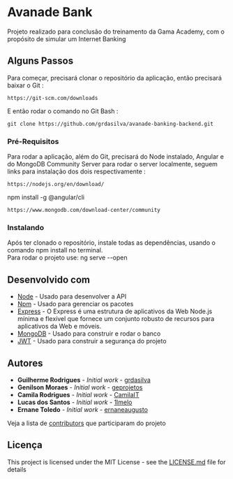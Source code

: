# Avanade Bank

Projeto realizado para conclusão do treinamento da Gama Academy, com o propósito de simular um Internet Banking  



## Alguns Passos

Para começar, precisará clonar o repositório da aplicação, então precisará baixar o Git : 


```
https://git-scm.com/downloads
```

E então rodar o comando no Git Bash :

``` 
git clone https://github.com/grdasilva/avanade-banking-backend.git
```

### Pré-Requisitos

Para rodar a aplicação, além do Git, precisará do Node instalado, Angular e do MongoDB Community Server para rodar o server localmente, seguem links para instalação dos dois respectivamente :

```
https://nodejs.org/en/download/
```
npm install -g @angular/cli
```
https://www.mongodb.com/download-center/community
```

### Instalando

Após ter clonado o repositório, instale todas as dependências, usando o comando npm install no terminal.  
Para rodar o projeto use: ng serve --open






## Desenvolvido com

* [Node](https://github.com/nodejs/node) - Usado para desenvolver a API
* [Npm](https://github.com/npm/cli) - Usado para gerenciar os pacotes
* [Express](https://github.com/expressjs/express) - O Express é uma estrutura de aplicativos da Web Node.js mínima e flexível que fornece um conjunto robusto de recursos para aplicativos da Web e móveis.
* [MongoDB](https://github.com/mongodb/mongo) - Usado para construir e rodar o banco
* [JWT](https://github.com/jwt) - Usado para construir a segurança do projeto

## Autores

* **Guilherme Rodrigues** - *Initial work* - [grdasilva](https://github.com/grdasilva)
* **Genilson Moraes** - *Initial work* - [geprojetos](https://github.com/geprojetos)
* **Camila Rodrigues** - *Initial work* -   [CamilaIT](https://github.com/CamilaIT)
* **Lucas dos Santos** - *Initial work* -   [1lmelo](https://github.com/1lmelo)
* **Ernane Toledo** - *Initial work* -      [ernaneaugusto](https://github.com/ernaneaugusto)

Veja a lista de [contributors](https://github.com/avanade-banking/avanade-Banking/) que participaram do projeto

## Licença

This project is licensed under the MIT License - see the [LICENSE.md](LICENSE.md) file for details

